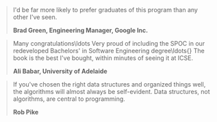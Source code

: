 > I'd be far more likely to prefer graduates of this program than any other I've seen.
>
> __Brad Green, Engineering Manager, Google Inc.__

> Many congratulations\ldots Very proud of including the SPOC in our redeveloped Bachelors' in Software Engineering degree\ldots{} The book is the best I've bought, within minutes of seeing it at ICSE.
>
> __Ali Babar, University of Adelaide__

> If you've chosen the right data structures and organized   things well, the algorithms will almost always be self-evident.  Data   structures, not algorithms, are central to programming.
>
> __Rob Pike__
